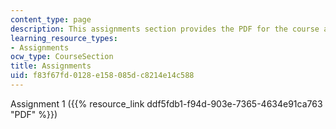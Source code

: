 ```yaml
---
content_type: page
description: This assignments section provides the PDF for the course assignment.
learning_resource_types:
- Assignments
ocw_type: CourseSection
title: Assignments
uid: f83f67fd-0128-e158-085d-c8214e14c588
---
```


Assignment 1 ({{% resource_link ddf5fdb1-f94d-903e-7365-4634e91ca763 "PDF" %}})